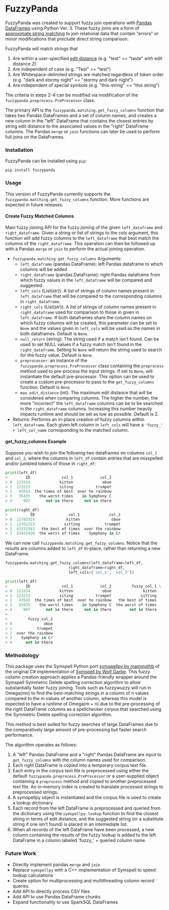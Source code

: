 
# FuzzyPanda

FuzzyPanda was created to support fuzzy join operations with [Pandas]( https://pandas.pydata.org/ ) [DataFrames]( https://pandas.pydata.org/pandas-docs/stable/reference/api/pandas.DataFrame.html ) using Python Ver. 3. These fuzzy joins are a form of [approximate string matching]( https://en.wikipedia.org/wiki/Approximate_string_matching ) to join relational data that contain "errors" or minor modifications that preclude direct string comparison. 

FuzzyPanda will match strings that

1. Are within a user-specified [edit distance]( https://en.wikipedia.org/wiki/Edit_distance ) (e.g. "test" == "taste" with edit distance 2)
2. Are independent of case (e.g. "Test" == "test")
3. Are Whitespace-delimited strings are matched regardless of token order (e.g. "dark and stormy night" == "stormy and dark night")
4. Are independent of special symbols (e.g. "this-string" == "this string")

The criteria in steps 2-4 can be modified via modification of the `fuzzypanda.preprocess.PreProcessor` class. 

The primary API is the `fuzzypanda.matching.get_fuzzy_columns` function that takes two Pandas DataFrames and a set of column names, and creates a new column in the "left" DataFrame that contains the closest entries by string edit distance to the associated values in the "right" DataFrame columns. The Pandas `merge` or `join` functions can later be used to perform full joins on the DataFrames.

### Installation

FuzzyPanda can be installed using `pip`:

```shell
pip install fuzzypanda
```

### Usage

This version of FuzzyPanda currently supports the `fuzzypanda.matching.get_fuzzy_columns` function. More functions are expected in future releases.

#### Create Fuzzy Matched Columns

Main fuzzy joining API for the fuzzy joining of the given `left_dataframe` and `right_dataframe`. Given a string or list of strings to the cols argument, this function will add fuzzy columns to the `left_dataframe` that best match the columns of the `right_dataframe`. This operation can then be followed up with a Pandas `merge` or `join` to perform the actual joining operation.

* `fuzzypanda.matching.get_fuzzy_columns` Arguments:
	* `left_dataframe` (pandas.DataFrame): left Pandas dataframe to which columns will be added
	* `right_dataframe` (pandas.DataFrame): right Pandas dataframe from which fuzzy values in the `left_dataframe` will be compared and suggested
	* `left_cols` (List(str)): A list of strings of column names present in `left_dataframe` that will be compared to the corresponding columns in `right_dataframe`.
	* `right_cols` (List(str)): A list of strings of column names present in `right_dataframe` used for comparison to those in given in `left_dataframe`. If both dataframes share the column names on which fuzzy columns will be created, this parameter can be set to `None` and the values given in `left_cols` will be used as the names in both dataframes. Default is `None`.
	* `null_return` (string): The string used if a match isn't found. Can be used to set NULL values if a fuzzy match isn't found in the `right_dataframe`. Setting to `None` will return the string used to search for the fuzzy value. Default is `None`.
	* `preprocesser`: an instance of the `fuzzypanda.preprocess.PreProcessor` class containing the `preprocess` method used to pre-process the input strings. If set to `None`, will instantiate the default pre-processor. This option can be used to create a custom pre-processor to pass to the `get_fuzzy_columns` function. Default is `None`
	* `max_edit_distance` (int): The maximum edit distance that will be considered when comparing columns. The higher the number, the more "incorrect" the `left_dataframe` columns can be to be searched in the `right_dataframe` columns. Increasing this number heavily impacts runtime and should be set as low as possible. Default is 2.
* Returns: Performs an in-place creation of fuzzy columns within `left_dataframe`. Each given left column in `left_cols` will have a `'fuzzy_' + left_col_name` corresponding to the matched column.

####  get\_fuzzy\_columns Example 
Suppose you wish to join the following two dataframes on columns `col_1` and `col_2`, where the columns in `left_df` contain entries that are misspelled and/or jumbled tokens of those in `right_df`:

```python
print(left_df)
>        ID              col_1            col_2
> 0  123314             kitten             oboe
> 1  123213             siting          trvmpet
> 2   43543  the times of best  over te rainbow 
> 3   35435    the worst times    in Symphony C 
> 4     987       not in there     not in there

print(right_df)
>          ID               col_1             col_2
> 0  12783314              kitten              oboe
> 1  12352213             sitting           trumpet
> 2  43233543   the best of times  over the rainbow
> 3  23432420  the worst of times    Symphony in C#
```

We can now call `fuzzypanda.matching.get_fuzzy_columns`. Notice that the results are columns added to `left_df` in-place, rather than returning a new DataFrame.

```python
fuzzypanda.matching.get_fuzzy_columns(left_dataframe=left_df,
                      		right_dataframe=right_df,
                      		left_cols=['col_1', 'col_2'])

print(left_df)
>        ID              col_1            col_2         fuzzy_col_1 \
> 0  123314             kitten             oboe              kitten   
> 1  123213             siting          trvmpet             sitting   
> 2   43543  the times of best  over te rainbow   the best of times   
> 3   35435    the worst times    in Symphony C  the worst of times   
> 4     987       not in there     not in there        not in there
> 
>         fuzzy_col_2  
> 0              oboe  
> 1           trumpet  
> 2  over the rainbow  
> 3    Symphony in C#  
> 4      not in there 
```

### Methodology

This package uses the Symspell Python port [symspellpy by mammothb]( https://github.com/mammothb/symspellpy ) of the original C# implementation of [Symspell by Wolf Garbe]( https://github.com/wolfgarbe/SymSpell ). This fuzzy column creation approach applies a Pandas-friendly wrapper around the Symspell Symmetric Delete spelling correction algorithm to allow substantially faster fuzzy joining. Tools such as fuzzywuzzy will run in Omega(mn) to find the best-matching strings in a column of n values compared to the m values of another column, whereas this model is expected to have a runtime of Omega(m + n) due to the pre-processing of the right DataFrame columns as a spellchecker corpus that searched using  the Symmetric Delete spelling correction algorithm. 

This method is best suited for fuzzy searches of large DataFrames due to the comparatively large amount of pre-processing but faster search performance.

The algorithm operates as follows:

1. A "left" Pandas DataFrame and a "right" Pandas DataFrame are input to `get_fuzzy_columns` with the column names used for comparison.
2. Each right DataFrame is copied into a temporary corpus text file.
3. Each entry in the corpus text file is preprocessed using either the default `fuzzypanda.preprocess.PreProcessor` or a user-supplied object containing a `preprocess` method and copied to another preprocessed text file. An in-memory index is created to translate processed strings to preprocessed strings.
4. A symspellpy object is instantiated and the corpus file is used to create a lookup dictionary.
5. Each record from the left DataFrame is preprocessed and queried from the dictionary using the `symspellpy.lookup` function to find the closest string in terms of edit distance, and the suggested string (or a substitute string if one isn't found) is placed in an intemediate list.
6. When all records of the left DataFrame have been processed, a new column containing the results of the fuzzy lookup is added to the left DataFrame in a column labeled 'fuzzy_' + queried column name.

### Future Work

* Directly implement pandas `merge` and `join`
* Replace `symspellpy` with a C++ implementation of Symspell to speed lookup calculations
* Create option for multiprocessing and multithreading column record queries.
* Add API to directly process CSV files
* Add API to use Pandas DataFrame chunks
* Expand functionality to use SparkSQL DataFrames



